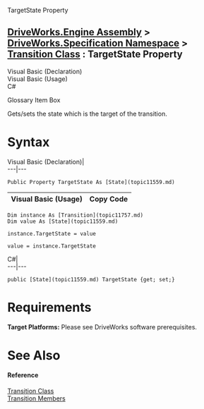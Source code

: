 TargetState Property   
  
[DriveWorks.Engine Assembly](topic2156.md) > [DriveWorks.Specification Namespace](topic10764.md) > [Transition Class](topic11757.md) : TargetState Property  
---  
  
Visual Basic (Declaration)    
Visual Basic (Usage)    
C# 

Glossary Item Box

Gets/sets the state which is the target of the transition. 

# Syntax

Visual Basic (Declaration)|   
---|---  
      
    
    Public Property TargetState As [State](topic11559.md)  
  
Visual Basic (Usage)| Copy Code  
---|---  
      
    
    Dim instance As [Transition](topic11757.md)
    Dim value As [State](topic11559.md)
     
    instance.TargetState = value
     
    value = instance.TargetState  
  
C#|   
---|---  
      
    
    public [State](topic11559.md) TargetState {get; set;}  
  
# Requirements

**Target Platforms:** Please see DriveWorks software prerequisites.

# See Also

#### Reference

[Transition Class](topic11757.md)   
[Transition Members](topic11758.md)


